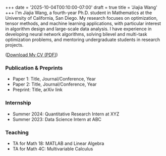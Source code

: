 +++
date = '2025-10-04T00:10:00-07:00'
draft = true
title = 'Jiajia Wang'
+++
I'm Jiajia Wang, a fourth-year Ph.D. student in Mathematics at the University of California, San Diego. My research focuses on optimization, tensor methods, and machine learning applications, with particular interest in algorithm design and large-scale data analysis. I have experience in developing neural network algorithms, solving bilevel and multi-task optimization problems, and mentoring undergraduate students in research projects.

([Download My CV (PDF)](/files/Jiajia_CV.pdf))

### Publication & Preprints
- Paper 1: Title, Journal/Conference, Year
- Paper 2: Title, Journal/Conference, Year
- Preprint: Title, arXiv link

### Internship
- Summer 2024: Quantitative Research Intern at XYZ
- Summer 2023: Data Science Intern at ABC

### Teaching
- TA for Math 18: MATLAB and Linear Algebra
- TA for Math 4C: Multivariable Calculus


